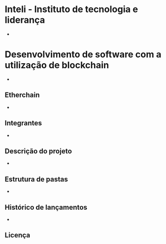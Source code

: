 # Inteli - Instituto de tecnologia e liderança
*
# Desenvolvimento de software com a utilização de blockchain
*
## Etherchain
*
## Integrantes 
*
## Descrição do projeto
*
## Estrutura de pastas
*
## Histórico de lançamentos
*
## Licença
